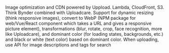 Image optimization and CDN powered by Uppload. Lambda, CloudFront, S3. Think Bynder combined with Uploadcare. Support for dynamic resizing (think responsive images), convert to WebP (NPM package for web/Vue/React component which takes a URL and gives a responsive picture element), transformations (blur, rotate, crop, face recognition, more like Uploadcare), and dominant color (for loading states, backgrounds, etc.) and black or white (text color) based on dominant color. When uploading, use API for image descriptions and tags for search